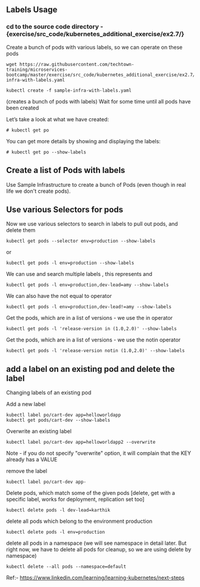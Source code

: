 ## Labels Usage

### cd to the source code directory - {exercise/src_code/kubernetes_additional_exercise/ex2.7/}


Create a bunch of pods with various labels, so we can operate on these pods

```
wget https://raw.githubusercontent.com/techtown-training/microservices-bootcamp/master/exercise/src_code/kubernetes_additional_exercise/ex2.7/sample-infra-with-labels.yaml
```

```
kubectl create -f sample-infra-with-labels.yaml
```

(creates a bunch of pods with labels)
Wait for some time until all pods have been created

Let’s take a look at what we have created:

```
# kubectl get po
```

You can get more details by showing and displaying the labels:

```
# kubectl get po --show-labels
```

## Create a list of Pods with labels

Use Sample Infrastructure to create a bunch of Pods (even though in real life we don't create pods).

## Use various Selectors for pods

Now we use various selectors to search in labels to pull out pods, and delete them

```
kubectl get pods --selector env=production --show-labels
```

or

```
kubectl get pods -l env=production --show-labels
```

We can use and search multiple labels , this represents and

```
kubectl get pods -l env=production,dev-lead=amy --show-labels
```

We can also have the not equal to operator

```
kubectl get pods -l env=production,dev-lead!=amy --show-labels
```

Get the pods, which are in a list of versions - we use the in operator

```
kubectl get pods -l 'release-version in (1.0,2.0)' --show-labels
```

Get the pods, which are in a list of versions - we use the notin operator

```
kubectl get pods -l 'release-version notin (1.0,2.0)' --show-labels
```

## add a label on an existing pod and delete the label

Changing labels of an existing pod

Add a new label

```
kubectl label po/cart-dev app=helloworldapp
kubectl get pods/cart-dev --show-labels
```
Overwrite an existing label

```
kubectl label po/cart-dev app=helloworldapp2 --overwrite
```

Note - if you do not specify "overwrite" option, it will complain that the KEY already has a VALUE

remove the label

```
kubectl label po/cart-dev app-
```

Delete pods, which match some of the given pods [delete, get with a specific label, works for deployment, replication set too]

```
kubectl delete pods -l dev-lead=karthik
```

delete all pods which belong to the environment production

```
kubectl delete pods -l env=production
```

delete all pods in a namespace (we will see namespace in detail later. But right now, we have to delete all pods for cleanup, so we are using delete by namespace)

```
kubectl delete --all pods --namespace=default
```


Ref:- https://www.linkedin.com/learning/learning-kubernetes/next-steps
